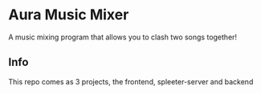 # Aura Music Mixer

A music mixing program that allows you to clash two songs together!

## Info

This repo comes as 3 projects, the frontend, spleeter-server and backend
